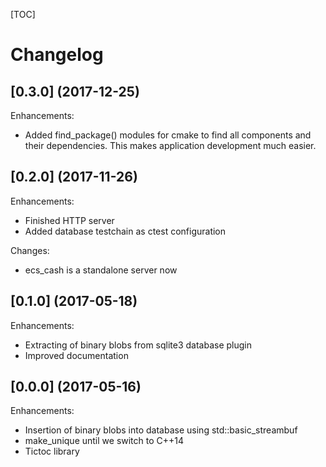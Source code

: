 [TOC]

# Changelog
## [0.3.0] (2017-12-25)
Enhancements:
* Added find_package() modules for cmake to find all components and their dependencies. This makes application development much easier. 

## [0.2.0] (2017-11-26)
Enhancements:
* Finished HTTP server
* Added database testchain as ctest configuration

Changes:
* ecs_cash is a standalone server now

## [0.1.0] (2017-05-18)
Enhancements:
- Extracting of binary blobs from sqlite3 database plugin
- Improved documentation

## [0.0.0] (2017-05-16)
Enhancements:
- Insertion of binary blobs into database using std::basic_streambuf<char>
- make_unique until we switch to C++14
- Tictoc library
